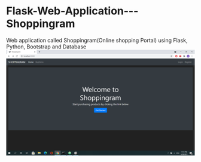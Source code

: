 # Flask-Web-Application---Shoppingram
Web application called Shoppingram(Online shopping Portal) using Flask, Python, Bootstrap and Database
<img src="https://github.com/Harshini511/Flask-Web-Application---Shoppingram/blob/main/Screenshot%20(379).png" raw=true style="margin-right: 10px;"/>
